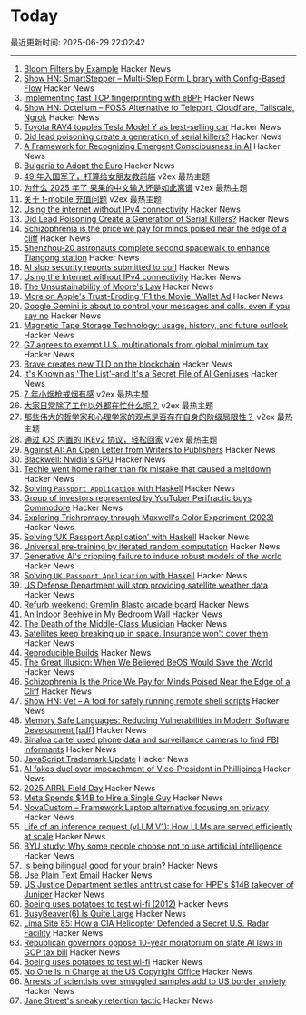 # Today

最近更新时间: 2025-06-29 22:02:42

--- 
1. [Bloom Filters by Example](https://llimllib.github.io/bloomfilter-tutorial/) Hacker News
2. [Show HN: SmartStepper – Multi-Step Form Library with Config-Based Flow](https://github.com/Miladxsar23/smartstepper) Hacker News
3. [Implementing fast TCP fingerprinting with eBPF](https://halb.it/posts/ebpf-fingerprinting-1/) Hacker News
4. [Show HN: Octelium – FOSS Alternative to Teleport, Cloudflare, Tailscale, Ngrok](https://github.com/octelium/octelium) Hacker News
5. [Toyota RAV4 topples Tesla Model Y as best-selling car](https://www.carexpert.com.au/car-news/toyota-rav4-topples-tesla-model-y-as-worlds-best-selling-car) Hacker News
6. [Did lead poisoning create a generation of serial killers?](https://www.newyorker.com/books/under-review/did-lead-poisoning-create-a-generation-of-serial-killers) Hacker News
7. [A Framework for Recognizing Emergent Consciousness in AI](https://habr.com/en/articles/922894/) Hacker News
8. [Bulgaria to Adopt the Euro](https://www.euronews.com/business/2025/06/05/bulgaria-to-adopt-the-euro-how-do-countries-join-the-eurozone) Hacker News
9. [49 年入国军了，打算给女朋友教前端](https://www.v2ex.com/t/1141780) v2ex 最热主题
10. [为什么 2025 年了 果果的中文输入还是如此离谱](https://www.v2ex.com/t/1141762) v2ex 最热主题
11. [关于 t-mobile 充值问题](https://www.v2ex.com/t/1141717) v2ex 最热主题
12. [Using the internet without IPv4 connectivity](https://jamesmcm.github.io/blog/no-ipv4/) Hacker News
13. [Did Lead Poisoning Create a Generation of Serial Killers?](https://www.newyorker.com/books/under-review/did-lead-poisoning-create-a-generation-of-serial-killers) Hacker News
14. [Schizophrenia is the price we pay for minds poised near the edge of a cliff](https://www.psychiatrymargins.com/p/schizophrenia-is-the-price-we-pay) Hacker News
15. [Shenzhou-20 astronauts complete second spacewalk to enhance Tiangong station](https://spacenews.com/chinas-shenzhou-20-astronauts-complete-second-spacewalk-to-enhance-tiangong-space-station/) Hacker News
16. [AI slop security reports submitted to curl](https://gist.github.com/bagder/07f7581f6e3d78ef37dfbfc81fd1d1cd) Hacker News
17. [Using the Internet without IPv4 connectivity](https://jamesmcm.github.io/blog/no-ipv4/) Hacker News
18. [The Unsustainability of Moore's Law](https://bzolang.blog/p/the-unsustainability-of-moores-law) Hacker News
19. [More on Apple's Trust-Eroding 'F1 the Movie' Wallet Ad](https://daringfireball.net/2025/06/more_on_apples_trust-eroding_f1_the_movie_wallet_ad) Hacker News
20. [Google Gemini is about to control your messages and calls, even if you say no](https://www.laptopmag.com/ai/gemini-phone-access-update) Hacker News
21. [Magnetic Tape Storage Technology: usage, history, and future outlook](https://dl.acm.org/doi/10.1145/3708997) Hacker News
22. [G7 agrees to exempt U.S. multinationals from global minimum tax](https://www.thehindu.com/news/international/g7-agrees-to-exempt-us-multinationals-from-global-minimum-tax/article69749671.ece) Hacker News
23. [Brave creates new TLD on the blockchain](https://brave.com/blog/brave-tld/) Hacker News
24. [It's Known as 'The List'–and It's a Secret File of AI Geniuses](https://www.wsj.com/tech/meta-ai-recruiting-mark-zuckerberg-openai-018ed7fc) Hacker News
25. [7 年小烟枪戒烟有感](https://www.v2ex.com/t/1141740) v2ex 最热主题
26. [大家日常除了工作以外都在忙什么呢？](https://www.v2ex.com/t/1141736) v2ex 最热主题
27. [那些伟大的哲学家和心理学家的观点是否存在自身的阶级局限性？](https://www.v2ex.com/t/1141718) v2ex 最热主题
28. [通过 iOS 内置的 IKEv2 协议，轻松回家](https://www.v2ex.com/t/1141715) v2ex 最热主题
29. [Against AI: An Open Letter from Writers to Publishers](https://lithub.com/against-ai-an-open-letter-from-writers-to-publishers/) Hacker News
30. [Blackwell: Nvidia's GPU](https://chipsandcheese.com/p/blackwell-nvidias-massive-gpu) Hacker News
31. [Techie went home rather than fix mistake that caused a meltdown](https://www.theregister.com/2025/06/23/who_me/) Hacker News
32. [Solving `Passport Application` with Haskell](https://jameshaydon.github.io/passport/) Hacker News
33. [Group of investors represented by YouTuber Perifractic buys Commodore](https://www.amiga-news.de/en/news/AN-2025-06-00123-EN.html) Hacker News
34. [Exploring Trichromacy through Maxwell's Color Experiment (2023)](https://maxwell.kohterai.com/) Hacker News
35. [Solving ‘UK Passport Application’ with Haskell](https://jameshaydon.github.io/passport/) Hacker News
36. [Universal pre-training by iterated random computation](https://arxiv.org/abs/2506.20057) Hacker News
37. [Generative AI's crippling failure to induce robust models of the world](https://garymarcus.substack.com/p/generative-ais-crippling-and-widespread) Hacker News
38. [Solving `UK Passport Application` with Haskell](https://jameshaydon.github.io/passport/) Hacker News
39. [US Defense Department will stop providing satellite weather data](https://text.npr.org/nx-s1-5446120) Hacker News
40. [Refurb weekend: Gremlin Blasto arcade board](http://oldvcr.blogspot.com/2025/06/refurb-weekend-gremlin-blasto-arcade.html) Hacker News
41. [An Indoor Beehive in My Bedroom Wall](https://www.keepingbackyardbees.com/an-indoor-beehive-zbwz1810zsau/) Hacker News
42. [The Death of the Middle-Class Musician](https://thewalrus.ca/the-death-of-the-middle-class-musician/) Hacker News
43. [Satellites keep breaking up in space. Insurance won't cover them](https://www.space.com/space-exploration/satellites/satellites-keep-breaking-up-in-space-insurance-wont-cover-them) Hacker News
44. [Reproducible Builds](https://en.wikipedia.org/wiki/Reproducible_builds) Hacker News
45. [The Great Illusion: When We Believed BeOS Would Save the World](https://www.desktoponfire.com/haiku_inc/782/the-great-illusion-when-we-believed-beos-would-save-the-world-and-maybe-it-was-right/) Hacker News
46. [Schizophrenia Is the Price We Pay for Minds Poised Near the Edge of a Cliff](https://www.psychiatrymargins.com/p/schizophrenia-is-the-price-we-pay) Hacker News
47. [Show HN: Vet – A tool for safely running remote shell scripts](https://getvet.sh) Hacker News
48. [Memory Safe Languages: Reducing Vulnerabilities in Modern Software Development [pdf]](https://media.defense.gov/2025/Jun/23/2003742198/-1/-1/0/CSI_MEMORY_SAFE_LANGUAGES_REDUCING_VULNERABILITIES_IN_MODERN_SOFTWARE_DEVELOPMENT.PDF) Hacker News
49. [Sinaloa cartel used phone data and surveillance cameras to find FBI informants](https://www.reuters.com/world/americas/sinaloa-cartel-hacked-phones-surveillance-cameras-find-fbi-informants-doj-says-2025-06-27/) Hacker News
50. [JavaScript Trademark Update](https://deno.com/blog/deno-v-oracle4) Hacker News
51. [AI fakes duel over impeachment of Vice-President in Phillipines](https://factcheck.afp.com/doc.afp.com.63ZF9CP) Hacker News
52. [2025 ARRL Field Day](https://www.arrl.org/field-day) Hacker News
53. [Meta Spends $14B to Hire a Single Guy](https://theahura.substack.com/p/tech-things-meta-spends-14b-to-hire) Hacker News
54. [NovaCustom – Framework Laptop alternative focusing on privacy](https://novacustom.com/) Hacker News
55. [Life of an inference request (vLLM V1): How LLMs are served efficiently at scale](https://www.ubicloud.com/blog/life-of-an-inference-request-vllm-v1) Hacker News
56. [BYU study: Why some people choose not to use artificial intelligence](https://news.byu.edu/intellect/byu-study-finds-the-real-reasons-why-some-people-choose-not-to-use-artificial-intelligence) Hacker News
57. [Is being bilingual good for your brain?](https://www.economist.com/science-and-technology/2025/06/27/is-being-bilingual-good-for-your-brain) Hacker News
58. [Use Plain Text Email](https://useplaintext.email/) Hacker News
59. [US Justice Department settles antitrust case for HPE's $14B takeover of Juniper](https://www.reuters.com/business/us-doj-settles-antitrust-case-hpes-14-billion-takeover-juniper-2025-06-28/) Hacker News
60. [Boeing uses potatoes to test wi-fi (2012)](https://www.bbc.com/news/technology-20813441) Hacker News
61. [BusyBeaver(6) Is Quite Large](https://scottaaronson.blog/?p=8972) Hacker News
62. [Lima Site 85: How a CIA Helicopter Defended a Secret U.S. Radar Facility](https://www.aviacionline.com/lima-site-85-how-a-cia-helicopter-defended-a-secret-us-radar-facility) Hacker News
63. [Republican governors oppose 10-year moratorium on state AI laws in GOP tax bill](https://www.politico.com/live-updates/2025/06/27/congress/gop-govs-urge-thune-to-nix-ai-moratorium-00430083) Hacker News
64. [Boeing uses potatoes to test wi-fi](https://www.bbc.com/news/technology-20813441) Hacker News
65. [No One Is in Charge at the US Copyright Office](https://www.wired.com/story/us-copyright-office-chaos-doge/) Hacker News
66. [Arrests of scientists over smuggled samples add to US border anxiety](https://www.nature.com/articles/d41586-025-01958-4) Hacker News
67. [Jane Street's sneaky retention tactic](https://www.economist.com/finance-and-economics/2025/06/26/jane-streets-sneaky-retention-tactic) Hacker News
